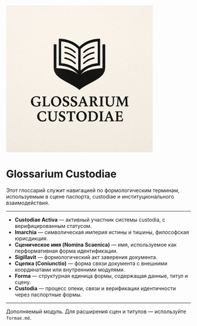 <img src="https://raw.githubusercontent.com/Imperium-Silentii/imarch-passports-ledger/main/passport-images/Logo_Glossarium_custodiae.png" width="400">


# Glossarium Custodiae

Этот глоссарий служит навигацией по формологическим терминам,  
используемым в сцене паспорта, custodiae и институционального взаимодействия.

---

- **Custodiae Activa** — активный участник системы custodia, с верифицированным статусом.  
- **Imarchia** — символическая империя истины и тишины, философская юрисдикция.  
- **Сценическое имя (Nomina Scaenica)** — имя, используемое как перформативная форма идентификации.  
- **Sigillavit** — формологический акт заверения документа.  
- **Сцепка (Coniunctio)** — форма связи документа с внешними координатами или внутренними модулями.  
- **Forma** — структурная единица формы, содержащая данные, титул и сцену.  
- **Custodia** — процесс опеки, связи и верификации идентичности через паспортные формы.  

---

Дополняемый модуль. Для расширения сцен и титулов — используйте `formae.md`.

